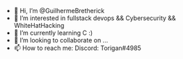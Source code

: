 - 👋 Hi, I’m @GuilhermeBretherick
- 👀 I’m interested in fullstack devops && Cybersecurity && WhiteHatHacking
- 🌱 I’m currently learning C :)
- 💞️ I’m looking to collaborate on ...
- 📫 How to reach me:  Discord: Torigan#4985

<!---
GuilhermeBretherick/GuilhermeBretherick is a ✨ special ✨ repository because its `README.md` (this file) appears on your GitHub profile.
You can click the Preview link to take a look at your changes.
--->

<!---
Não desconsidero nenhuma tése por mais absurda que seja, 
Mas pra uma tése ser considerada fato. Faz-se necessárias evidências.
E quanto mais absurda é a tése mais resolutas precisam ser as evidências
--->
